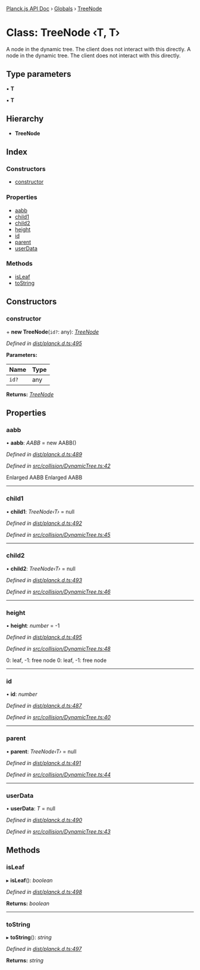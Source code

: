 [Planck.js API Doc](../README.md) › [Globals](../globals.md) › [TreeNode](treenode.md)

# Class: TreeNode ‹**T, T**›

A node in the dynamic tree. The client does not interact with this directly.
A node in the dynamic tree. The client does not interact with this directly.

## Type parameters

▪ **T**

▪ **T**

## Hierarchy

* **TreeNode**

## Index

### Constructors

* [constructor](treenode.md#constructor)

### Properties

* [aabb](treenode.md#aabb)
* [child1](treenode.md#child1)
* [child2](treenode.md#child2)
* [height](treenode.md#height)
* [id](treenode.md#id)
* [parent](treenode.md#parent)
* [userData](treenode.md#userdata)

### Methods

* [isLeaf](treenode.md#isleaf)
* [toString](treenode.md#tostring)

## Constructors

###  constructor

\+ **new TreeNode**(`id?`: any): *[TreeNode](treenode.md)*

*Defined in [dist/planck.d.ts:495](https://github.com/shakiba/planck.js/blob/3ede11b/dist/planck.d.ts#L495)*

**Parameters:**

Name | Type |
------ | ------ |
`id?` | any |

**Returns:** *[TreeNode](treenode.md)*

## Properties

###  aabb

• **aabb**: *AABB* = new AABB()

*Defined in [dist/planck.d.ts:489](https://github.com/shakiba/planck.js/blob/3ede11b/dist/planck.d.ts#L489)*

*Defined in [src/collision/DynamicTree.ts:42](https://github.com/shakiba/planck.js/blob/3ede11b/src/collision/DynamicTree.ts#L42)*

Enlarged AABB
Enlarged AABB

___

###  child1

• **child1**: *TreeNode‹T›* = null

*Defined in [dist/planck.d.ts:492](https://github.com/shakiba/planck.js/blob/3ede11b/dist/planck.d.ts#L492)*

*Defined in [src/collision/DynamicTree.ts:45](https://github.com/shakiba/planck.js/blob/3ede11b/src/collision/DynamicTree.ts#L45)*

___

###  child2

• **child2**: *TreeNode‹T›* = null

*Defined in [dist/planck.d.ts:493](https://github.com/shakiba/planck.js/blob/3ede11b/dist/planck.d.ts#L493)*

*Defined in [src/collision/DynamicTree.ts:46](https://github.com/shakiba/planck.js/blob/3ede11b/src/collision/DynamicTree.ts#L46)*

___

###  height

• **height**: *number* = -1

*Defined in [dist/planck.d.ts:495](https://github.com/shakiba/planck.js/blob/3ede11b/dist/planck.d.ts#L495)*

*Defined in [src/collision/DynamicTree.ts:48](https://github.com/shakiba/planck.js/blob/3ede11b/src/collision/DynamicTree.ts#L48)*

0: leaf, -1: free node
0: leaf, -1: free node

___

###  id

• **id**: *number*

*Defined in [dist/planck.d.ts:487](https://github.com/shakiba/planck.js/blob/3ede11b/dist/planck.d.ts#L487)*

*Defined in [src/collision/DynamicTree.ts:40](https://github.com/shakiba/planck.js/blob/3ede11b/src/collision/DynamicTree.ts#L40)*

___

###  parent

• **parent**: *TreeNode‹T›* = null

*Defined in [dist/planck.d.ts:491](https://github.com/shakiba/planck.js/blob/3ede11b/dist/planck.d.ts#L491)*

*Defined in [src/collision/DynamicTree.ts:44](https://github.com/shakiba/planck.js/blob/3ede11b/src/collision/DynamicTree.ts#L44)*

___

###  userData

• **userData**: *T* = null

*Defined in [dist/planck.d.ts:490](https://github.com/shakiba/planck.js/blob/3ede11b/dist/planck.d.ts#L490)*

*Defined in [src/collision/DynamicTree.ts:43](https://github.com/shakiba/planck.js/blob/3ede11b/src/collision/DynamicTree.ts#L43)*

## Methods

###  isLeaf

▸ **isLeaf**(): *boolean*

*Defined in [dist/planck.d.ts:498](https://github.com/shakiba/planck.js/blob/3ede11b/dist/planck.d.ts#L498)*

**Returns:** *boolean*

___

###  toString

▸ **toString**(): *string*

*Defined in [dist/planck.d.ts:497](https://github.com/shakiba/planck.js/blob/3ede11b/dist/planck.d.ts#L497)*

**Returns:** *string*
